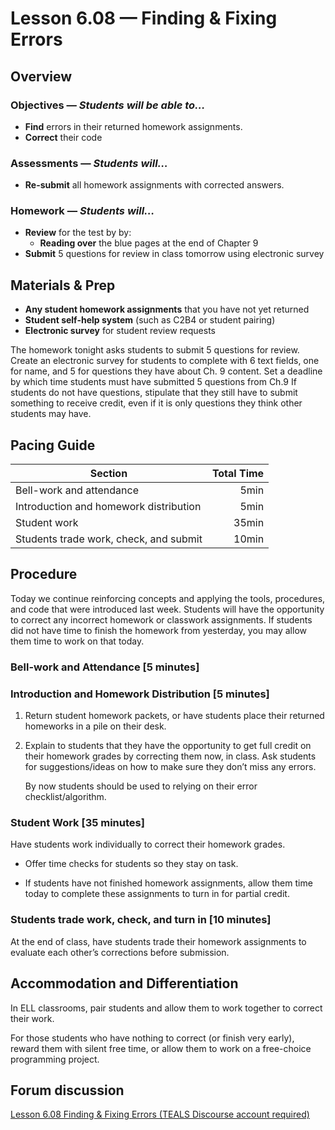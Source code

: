 Lesson 6.08 — Finding & Fixing Errors
====================================================================================================

Overview
--------
### Objectives — _Students will be able to…_
- **Find** errors in their returned homework assignments.
- **Correct** their code

### Assessments — _Students will…_
- **Re-submit** all homework assignments with corrected answers.

### Homework — _Students will…_
- **Review** for the test by by:
  - **Reading over** the blue pages at the end of Chapter 9
-   **Submit** 5 questions for review in class tomorrow using electronic survey


Materials & Prep
----------------
- **Any student homework assignments** that you have not yet returned
- **Student self-help system** (such as C2B4 or student pairing)
- **Electronic survey** for student review requests

The homework tonight asks students to submit 5 questions for review. Create an electronic survey for
students to complete with 6 text fields, one for name, and 5 for questions they have about Ch. 9
content. Set a deadline by which time students must have submitted 5 questions from Ch.9 If students
do not have questions, stipulate that they still have to submit something to receive credit, even if
it is only questions they think other students may have.


Pacing Guide
------------
| Section                                | Total Time |
|----------------------------------------|-----------:|
| Bell-work and attendance               |       5min |
| Introduction and homework distribution |       5min |
| Student work                           |      35min |
| Students trade work, check, and submit |      10min |


Procedure
---------
Today we continue reinforcing concepts and applying the tools, procedures, and code that were
introduced last week. Students will have the opportunity to correct any incorrect homework or
classwork assignments. If students did not have time to finish the homework from yesterday, you may
allow them time to work on that today.

### Bell-work and Attendance \[5 minutes\]

### Introduction and Homework Distribution \[5 minutes\]

1. Return student homework packets, or have students place their returned homeworks in a pile on
   their desk.

2. Explain to students that they have the opportunity to get full credit on their homework grades by
   correcting them now, in class. Ask students for suggestions/ideas on how to make sure they don’t
   miss any errors.

   By now students should be used to relying on their error checklist/algorithm.

### Student Work \[35 minutes\]
Have students work individually to correct their homework grades.

- Offer time checks for students so they stay on task.

- If students have not finished homework assignments, allow them time today to complete these
  assignments to turn in for partial credit.

### Students trade work, check, and turn in \[10 minutes\]
At the end of class, have students trade their homework assignments to evaluate each other’s
corrections before submission.


Accommodation and Differentiation
---------------------------------
In ELL classrooms, pair students and allow them to work together to correct their work.

For those students who have nothing to correct (or finish very early), reward them with silent free
time, or allow them to work on a free-choice programming project.


Forum discussion
----------------
[Lesson 6.08 Finding & Fixing Errors (TEALS Discourse account required)](http://tealsk12.trydiscourse.com/c/unit-6/6-08-finding-fixing-errors)
